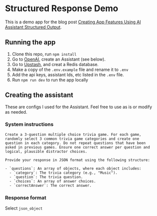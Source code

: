 # Structured Response Demo

This is a demo app for the blog post [Creating App Features Using AI Assistant Structured Output](https://www.anders.co/blog/creating-app-features-using-ai-assistant-structured-output/).

## Running the app

1. Clone this repo, run `npm install`
1. Go to [OpenAI](https://openai.com/), create an Assistant (see below).
1. Go to [Upstash](https://upstash.com/), and creat a Redis database.
1. Make a copy of the `.env.example` file and rename it to `.env`
1. Add the api keys, assistant Ids, etc listed in the `.env` file.
1. Run `npm run dev` to run the app locally

## Creating the assistant

These are configs I used for the Assistant. Feel free to use as is or modify as needed.

### System instructions

```text
Create a 3-question multiple choice trivia game. For each game, randomly select 3 common trivia game categories and create one question in each category. Do not repeat questions that have been asked in previous games. Ensure one correct answer per question and logical, plausible distractor choices.

Provide your response in JSON format using the following structure:

- `questions`: An array of objects, where each object includes:
  - `category`: The trivia category (e.g., "Music").
  - `question`: The trivia question.
  - `choices`: An array of answer choices.
  - `correctAnswer`: The correct answer.

```

### Response format

Select `json_object`
